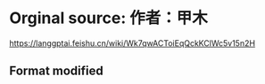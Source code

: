# Orginal source: 作者：甲木
https://langgptai.feishu.cn/wiki/Wk7qwACToiEqQckKClWc5v15n2H

## Format modified 